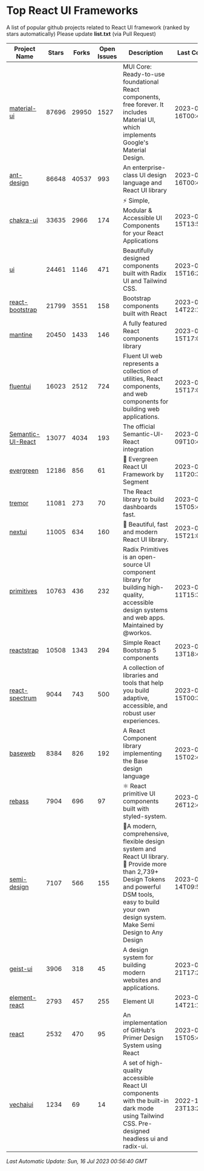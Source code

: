# Top React UI Frameworks

A list of popular github projects related to React UI framework (ranked by stars automatically)
Please update **list.txt** (via Pull Request)

| Project Name | Stars | Forks | Open Issues | Description | Last Commit |
| ------------ | ----- | ----- | ----------- | ----------- | ----------- |
| [material-ui](https://github.com/mui/material-ui) |87696|29950|1527|MUI Core: Ready-to-use foundational React components, free forever. It includes Material UI, which implements Google&#39;s Material Design.|2023-07-16T00:42:17Z|
| [ant-design](https://github.com/ant-design/ant-design) |86648|40537|993|An enterprise-class UI design language and React UI library|2023-07-16T00:40:56Z|
| [chakra-ui](https://github.com/chakra-ui/chakra-ui) |33635|2966|174|⚡️ Simple, Modular &amp; Accessible UI Components for your React Applications|2023-07-15T13:51:20Z|
| [ui](https://github.com/shadcn/ui) |24461|1146|471|Beautifully designed components built with Radix UI and Tailwind CSS.|2023-07-15T16:22:45Z|
| [react-bootstrap](https://github.com/react-bootstrap/react-bootstrap) |21799|3551|158|Bootstrap components built with React|2023-07-14T22:12:52Z|
| [mantine](https://github.com/mantinedev/mantine) |20450|1433|146|A fully featured React components library|2023-07-15T17:00:48Z|
| [fluentui](https://github.com/microsoft/fluentui) |16023|2512|724|Fluent UI web represents a collection of utilities, React components, and web components for building web applications.|2023-07-15T17:03:03Z|
| [Semantic-UI-React](https://github.com/Semantic-Org/Semantic-UI-React) |13077|4034|193|The official Semantic-UI-React integration|2023-07-09T10:44:13Z|
| [evergreen](https://github.com/segmentio/evergreen) |12186|856|61|🌲 Evergreen React UI Framework by Segment|2023-07-11T20:30:52Z|
| [tremor](https://github.com/tremorlabs/tremor) |11081|273|70|The React library to build dashboards fast.|2023-07-15T05:45:03Z|
| [nextui](https://github.com/nextui-org/nextui) |11005|634|160|🚀   Beautiful, fast and modern React UI library.|2023-07-15T21:09:47Z|
| [primitives](https://github.com/radix-ui/primitives) |10763|436|232|Radix Primitives is an open-source UI component library for building high-quality, accessible design systems and web apps. Maintained by @workos.|2023-07-11T15:37:49Z|
| [reactstrap](https://github.com/reactstrap/reactstrap) |10508|1343|294|Simple React Bootstrap 5 components|2023-07-13T18:43:55Z|
| [react-spectrum](https://github.com/adobe/react-spectrum) |9044|743|500|A collection of libraries and tools that help you build adaptive, accessible, and robust user experiences.|2023-07-15T00:31:42Z|
| [baseweb](https://github.com/uber/baseweb) |8384|826|192|A React Component library implementing the Base design language|2023-07-15T02:43:09Z|
| [rebass](https://github.com/rebassjs/rebass) |7904|696|97|:atom_symbol: React primitive UI components built with styled-system.|2023-01-26T12:47:44Z|
| [semi-design](https://github.com/DouyinFE/semi-design) |7107|566|155|🚀A modern, comprehensive, flexible design system and React UI library. 🎨 Provide more than 2,739+ Design Tokens and powerful DSM tools, easy to build your own design system. Make Semi Design to Any Design|2023-07-14T09:59:46Z|
| [geist-ui](https://github.com/geist-org/geist-ui) |3906|318|45|A design system for building modern websites and applications.|2023-04-21T17:25:25Z|
| [element-react](https://github.com/ElemeFE/element-react) |2793|457|255|Element UI|2023-01-14T21:13:08Z|
| [react](https://github.com/primer/react) |2532|470|95|An implementation of GitHub&#39;s Primer Design System using React|2023-07-15T05:46:35Z|
| [vechaiui](https://github.com/vechai/vechaiui) |1234|69|14|A set of high-quality accessible React UI components with the built-in dark mode using Tailwind CSS. Pre-designed headless ui and radix-ui.|2022-12-23T13:29:41Z|

*Last Automatic Update: Sun, 16 Jul 2023 00:56:40 GMT*